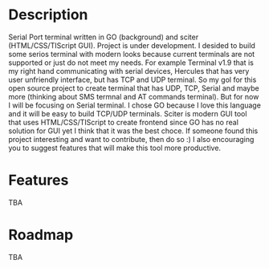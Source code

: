 # Description
Serial Port terminal written in GO (background) and sciter (HTML/CSS/TIScript GUI). Project is under development. I desided to build some serios terminal with modern looks because current terminals are not supported or just do not meet my needs. For example Terminal v1.9 that is my right hand communicating with serial devices, Hercules that has very user unfriendly interface, but has TCP and UDP terminal. So my gol for this open source project to create terminal that has UDP, TCP, Serial and maybe more (thinking about SMS termnal and AT commands terminal). But for now I will be focusing on Serial terminal. I chose GO because I love this language and it will be easy to build TCP/UDP terminals. Sciter is modern GUI tool that uses HTML/CSS/TIScript to create frontend since GO has no real solution for GUI yet I think that it was the best choce. If someone found this project interesting and want to contribute, then do so :) I also encouraging you to suggest features that will make this tool more productive.
# Features

TBA

# Roadmap

TBA

